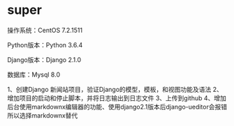# super
操作系统：CentOS 7.2.1511

Python版本：Python 3.6.4

Django版本：Django 2.1.0

数据库：Mysql 8.0

1、创建Django 新闻站项目，验证Django的模型，模板，和视图功能及语法
2、增加项目的启动和停止脚本，并将日志输出到日志文件
3、上传到github
4、增加后台使用markdownx编辑器的功能、使用django2.1版本后django-ueditor会报错所以选择markdownx替代
